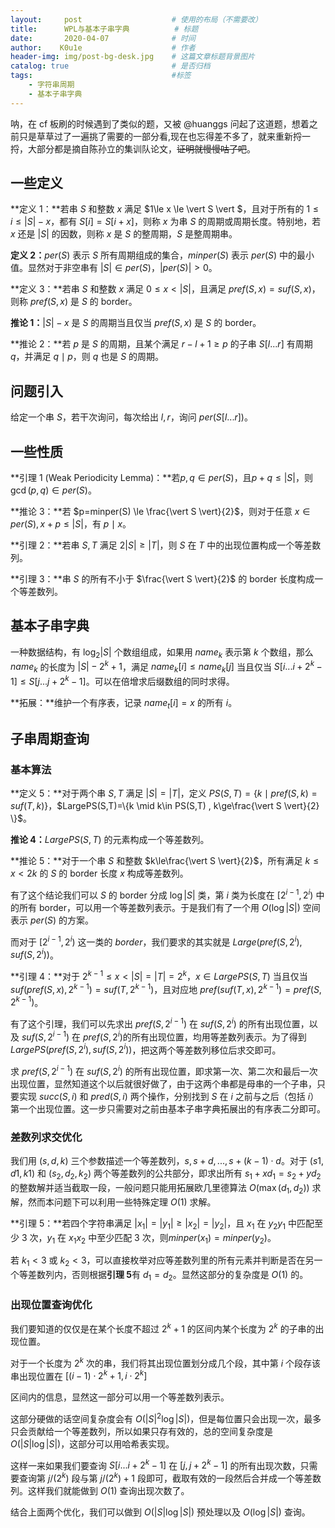 ```yaml
---
layout:     post   				    # 使用的布局（不需要改）
title:      WPL与基本子串字典			# 标题
date:       2020-04-07 				# 时间
author:    K0u1e					# 作者
header-img: img/post-bg-desk.jpg 	# 这篇文章标题背景图片
catalog: true 						# 是否归档
tags:								#标签
    - 字符串周期
    - 基本子串字典
---
```


呐，在 cf 板刷的时候遇到了类似的题，又被 @huanggs 问起了这道题，想着之前只是草草过了一遍挑了需要的一部分看,现在也忘得差不多了，就来重新捋一捋，大部分都是摘自陈孙立的集训队论文，~~证明就慢慢咕了吧~~。

## 一些定义

**定义 1：**若串 $S$ 和整数 $x$ 满足 $1\le x \le \vert S \vert $，且对于所有的 $1 \le i \le \vert S \vert - x$，都有 $S[i]=S[i+x]$，则称 $x$ 为串 $S$ 的周期或周期长度。特别地，若 $x$ 还是 $\vert S \vert$ 的因数，则称 $x$ 是 $S$ 的整周期，$S$ 是整周期串。

**定义 2：**$per(S)$ 表示 $S$ 所有周期组成的集合，$minper(S)$ 表示 $per(S)$ 中的最小值。显然对于非空串有 $\vert S\vert \in per(S)$，$\vert per(S) \vert >0$。

**定义 3：**若串 $S$ 和整数 $x$ 满足 $0 \le x < \vert S\vert$，且满足 $pref(S,x)=suf(S,x)$，则称 $pref(S,x)$ 是 $S$ 的 border​。

**推论 1：**$\vert S \vert-x$ 是 $S$ 的周期当且仅当 $pref(S,x)$ 是 $S$ 的 border。

**推论 2：**若 $p$ 是 $S$ 的周期，且某个满足 $r-l+1\ge p$ 的子串 $S[l...r]$ 有周期 $q$，并满足 $q\mid p$，则 $q$ 也是 $S$ 的周期。

## 问题引入

给定一个串 $S$，若干次询问，每次给出 $l,r$，询问 $per(S[l...r])$。

## 一些性质

**引理 1 (Weak Periodicity Lemma)：**若$p,q\in per(S)$，且$p+q\le \vert S \vert$，则$\gcd(p,q) \in per(S)$。

**推论 3：**若 $p=minper(S) \le \frac{\vert S \vert}{2}$，则对于任意 $x\in per(S),x+p\le \vert S \vert$，有 $p \mid x$。

**引理 2：**若串 $S,T$ 满足 $2 \vert S \vert \ge \vert T \vert$，则 $S$ 在 $T$ 中的出现位置构成一个等差数列。

**引理 3：**串 $S$ 的所有不小于 $\frac{\vert S \vert}{2}$ 的 border 长度构成一个等差数列。

## 基本子串字典

一种数据结构，有 $\log_2{\vert S \vert}$ 个数组组成，如果用 $name_k$ 表示第 $k$ 个数组，那么 $name_k$ 的长度为 $\vert S \vert-2^k+1$，满足 $name_k[i] \le name_k[j]$ 当且仅当 $S[i...i+2^k-1]\le S[j...j+2^k-1]$。可以在倍增求后缀数组的同时求得。

**拓展：**维护一个有序表，记录 $name_t[i]=x$ 的所有 $i$。

## 子串周期查询

### 基本算法

**定义 5：**对于两个串 $S,T$ 满足 $\vert S \vert=\vert T \vert$，定义 $PS(S,T)=\{k \mid pref(S,k)=suf(T,k)\}$，$LargePS(S,T)=\{k \mid k\in PS(S,T) , k\ge\frac{\vert S \vert}{2} \}$。

**推论 4：**$LargePS(S,T)$ 的元素构成一个等差数列。

**推论 5：**对于一个串 $S$ 和整数 $k\le\frac{\vert S \vert}{2}$，所有满足 $k\le x < 2k$ 的 $S$ 的 border 长度 $x$ 构成等差数列。

有了这个结论我们可以 $S$ 的 border 分成 $\log \vert S\vert$ 类，第 $i$ 类为长度在 $[2^{i-1},2^i)$ 中的所有 border，可以用一个等差数列表示。于是我们有了一个用 $O(\log \vert S \vert)$ 空间表示 $per(S)$ 的方案。

而对于 $[2^{i-1},2^i)$ 这一类的 $border$，我们要求的其实就是 $Large(pref(S,2^i),suf(S,2^i))$。

**引理 4：**对于 $2^{k-1}\le x < \vert S\vert=\vert T\vert=2^k$，$x\in LargePS(S,T)$ 当且仅当 $suf(pref(S,x),2^{k-1})=suf(T,2^{k-1})$，且对应地 $pref(suf(T,x),2^{k-1})=pref(S,2^{k-1})$。

有了这个引理，我们可以先求出 $pref(S,2^{i-1})$ 在 $suf(S,2^i)$ 的所有出现位置，以及 $suf(S,2^{i-1})$ 在 $pref(S,2^i)$的所有出现位置，均用等差数列表示。为了得到 $LargePS(pref(S,2^i),suf(S,2^i))$，把这两个等差数列移位后求交即可。

求 $pref(S,2^{i-1})$ 在 $suf(S,2^i)$ 的所有出现位置，即求第一次、第二次和最后一次出现位置，显然知道这个以后就很好做了，由于这两个串都是母串的一个子串，只要实现 $succ(S,i)$ 和 $pred(S,i)$ 两个操作，分别找到 $S$ 在 $i$ 之前与之后（包括 $i$）第一个出现位置。这一步只需要对之前由基本子串字典拓展出的有序表二分即可。

### 差数列求交优化

我们用 $(s,d,k)$ 三个参数描述一个等差数列，$s,s+d,...,s+(k-1) \cdot d$。对于 $(s1,d1,k1)$ 和 $(s_2,d_2,k_2)$ 两个等差数列的公共部分，即求出所有 $s_1+xd_1=s_2+yd_2$ 的整数解并适当截取一段，一般问题只能用拓展欧几里德算法 $O(\max(d_1,d_2))$ 求解，然而本问题下可以利用一些特殊定理 $O(1)$ 求解。

**引理 5：**若四个字符串满足 $\vert x_1\vert=\vert y_1\vert\ge\vert x_2\vert=\vert y_2\vert$，且 $x_1$ 在 $y_2y_1$ 中匹配至少 $3$ 次，$y_1$ 在 $x_1x_2$ 中至少匹配 $3$ 次，则$minper(x_1)=minper(y_2)$。

若 $k_1<3$ 或 $k_2<3$，可以直接枚举对应等差数列里的所有元素并判断是否在另一个等差数列内，否则根据**引理 5**有 $d_1=d_2$。显然这部分的复杂度是 $O(1)$ 的。

### 出现位置查询优化

我们要知道的仅仅是在某个长度不超过 $2^{k}+1$ 的区间内某个长度为 $2^{k}$ 的子串的出现位置。

对于一个长度为 $2^k$ 次的串，我们将其出现位置划分成几个段，其中第 $i$ 个段存该串出现位置在 $[(i-1)\cdot 2^k+1,i\cdot 2^k]$ 

区间内的信息，显然这一部分可以用一个等差数列表示。

这部分硬做的话空间复杂度会有 $O(\vert S\vert ^2\log\vert S\vert)$，但是每位置只会出现一次，最多只会贡献给一个等差数列，所以如果只存有效的，总的空间复杂度是$O(\vert S \vert\log\vert S \vert)$，这部分可以用哈希表实现。

这样一来如果我们要查询 $S[i...i+2^k-1]$ 在 $[j,j+2^k-1]$ 的所有出现次数，只需要查询第 $j/(2^k)$ 段与第 $j/(2^k)+1$ 段即可，截取有效的一段然后合并成一个等差数列。这样我们就能做到 $O(1)$ 查询出现次数了。

结合上面两个优化，我们可以做到 $O(\vert S\vert\log \vert S\vert)$ 预处理以及 $O(\log \vert S\vert)$ 查询。
